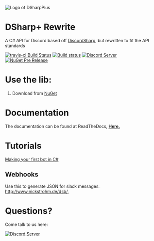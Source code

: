 ![Logo of DSharpPlus](https://github.com/NaamloosDT/DSharpPlus/raw/master/logo/dsharp+_smaller.png)

# DSharp+ Rewrite

A C# API for Discord based off [DiscordSharp](https://github.com/suicvne/DiscordSharp), but rewritten to fit the API standards

[![travis-ci Build Status](https://travis-ci.org/NaamloosDT/DSharpPlus.svg?branch=rewrite)](https://travis-ci.org/NaamloosDT/DSharpPlus) [![Build status](https://ci.appveyor.com/api/projects/status/jvgufsq9u3l9yuc0?svg=true)](https://ci.appveyor.com/project/nick-strohm/dsharpplus) [![Discord Server ](https://discordapp.com/api/guilds/146044397861994496/widget.png)](https://discord.gg/0oZpaYcAjfvkDuE4) [![NuGet Pre Release](https://img.shields.io/nuget/vpre/DSharpPlus.svg)](http://nuget.org/packages/DSharpPlus)
# Use the lib:
1. Download from [NuGet](http://nuget.org/packages/DSharpPlus)

# Documentation
The documentation can be found at ReadTheDocs, **[Here.](http://dsharpplus.readthedocs.io/)**

# Tutorials
[Making your first bot in C#](https://github.com/NaamloosDT/DSharpPlus/wiki/Making-your-first-bot-in-C%23)

## Webhooks
Use this to generate JSON for slack messages: http://www.nickstrohm.de/dsb/,

# Questions?
Come talk to us here:

[![Discord Server ](https://discordapp.com/api/guilds/146044397861994496/embed.png?style=banner1)](https://discord.gg/0oZpaYcAjfvkDuE4)
